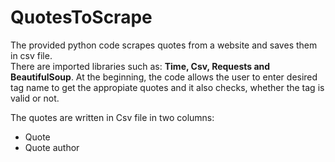# QuotesToScrape

The provided python code scrapes quotes from a website and saves them in csv file.  
There are imported libraries such as: **Time, Csv, Requests and BeautifulSoup**.
At the beginning, the code allows the user to enter desired tag name to get the appropiate quotes and it also checks, whether the tag is valid or not.

The quotes are written in Csv file in two columns:
* Quote
* Quote author

